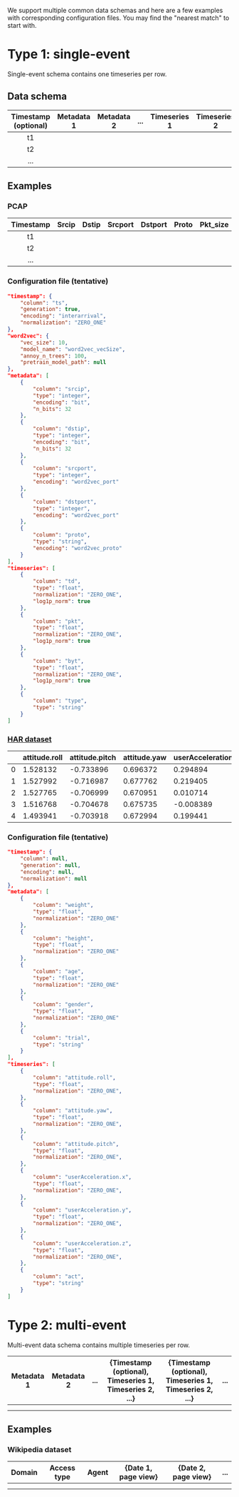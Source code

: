 We support multiple common data schemas and here are a few examples with corresponding configuration files. You may find the "nearest match" to start with.

# Type 1: single-event
Single-event schema contains one timeseries per row.

## Data schema
| Timestamp (optional) | Metadata 1 | Metadata 2 | ... | Timeseries 1 | Timeseries 2 | ... |
|:--------------------:|:----------:|:----------:|:---:|:-------------:|:-------------:|:---:|
|          t1          |            |            |     |               |               |     |
|          t2          |            |            |     |               |               |     |
|          ...         |            |            |     |               |               |     |

## Examples
### PCAP
| Timestamp | Srcip | Dstip | Srcport | Dstport | Proto | Pkt_size | ... |
|:---------:|:-----:|:-----:|:-------:|:-------:|:-----:|:--------:|:---:|
|     t1    |       |       |         |         |       |          |     |
|     t2    |       |       |         |         |       |          |     |
|    ...    |       |       |         |         |       |          |     |

### Configuration file (tentative)
```Json
"timestamp": {
    "column": "ts",
    "generation": true,
    "encoding": "interarrival",
    "normalization": "ZERO_ONE"
},
"word2vec": {
    "vec_size": 10,
    "model_name": "word2vec_vecSize",
    "annoy_n_trees": 100,
    "pretrain_model_path": null
},
"metadata": [
    {
        "column": "srcip",
        "type": "integer",
        "encoding": "bit",
        "n_bits": 32
    },
    {
        "column": "dstip",
        "type": "integer",
        "encoding": "bit",
        "n_bits": 32
    },
    {
        "column": "srcport",
        "type": "integer",
        "encoding": "word2vec_port"
    },
    {
        "column": "dstport",
        "type": "integer",
        "encoding": "word2vec_port"
    },
    {
        "column": "proto",
        "type": "string",
        "encoding": "word2vec_proto"
    }
],
"timeseries": [
    {
        "column": "td",
        "type": "float",
        "normalization": "ZERO_ONE",
        "log1p_norm": true
    },
    {
        "column": "pkt",
        "type": "float",
        "normalization": "ZERO_ONE",
        "log1p_norm": true
    },
    {
        "column": "byt",
        "type": "float",
        "normalization": "ZERO_ONE",
        "log1p_norm": true
    },
    {
        "column": "type",
        "type": "string"
    }
]
```

### [HAR dataset](https://www.kaggle.com/datasets/malekzadeh/motionsense-dataset)
|   | attitude.roll | attitude.pitch | attitude.yaw | userAcceleration.x | userAcceleration.y | userAcceleration.z | act | id  | weight | height | age  | gender | trial |
|---|---------------|----------------|--------------|--------------------|--------------------|--------------------|-----|-----|--------|--------|------|--------|-------|
| 0 | 1.528132      | -0.733896      | 0.696372     | 0.294894           | -0.184493          | 0.377542           | 0.0 | 0.0 | 102.0  | 188.0  | 46.0 | 1.0    | 1.0   |
| 1 | 1.527992      | -0.716987      | 0.677762     | 0.219405           | 0.035846           | 0.114866           | 0.0 | 0.0 | 102.0  | 188.0  | 46.0 | 1.0    | 1.0   |
| 2 | 1.527765      | -0.706999      | 0.670951     | 0.010714           | 0.134701           | -0.167808          | 0.0 | 0.0 | 102.0  | 188.0  | 46.0 | 1.0    | 1.0   |
| 3 | 1.516768      | -0.704678      | 0.675735     | -0.008389          | 0.136788           | 0.094958           | 0.0 | 0.0 | 102.0  | 188.0  | 46.0 | 1.0    | 1.0   |
| 4 | 1.493941      | -0.703918      | 0.672994     | 0.199441           | 0.353996           | -0.044299          | 0.0 | 0.0 | 102.0  | 188.0  | 46.0 | 1.0    | 1.0   |

### Configuration file (tentative)
```Json
"timestamp": {
    "column": null,
    "generation": null,
    "encoding": null,
    "normalization": null
},
"metadata": [
    {
        "column": "weight",
        "type": "float",
        "normalization": "ZERO_ONE"
    },
    {
        "column": "height",
        "type": "float",
        "normalization": "ZERO_ONE"
    },
    {
        "column": "age",
        "type": "float",
        "normalization": "ZERO_ONE"
    },
    {
        "column": "gender",
        "type": "float",
        "normalization": "ZERO_ONE"
    },
    {
        "column": "trial",
        "type": "string"
    }
],
"timeseries": [
    {
        "column": "attitude.roll",
        "type": "float",
        "normalization": "ZERO_ONE",
    },
    {
        "column": "attitude.yaw",
        "type": "float",
        "normalization": "ZERO_ONE",
    },
    {
        "column": "attitude.pitch",
        "type": "float",
        "normalization": "ZERO_ONE",
    },
    {
        "column": "userAcceleration.x",
        "type": "float",
        "normalization": "ZERO_ONE",
    },
    {
        "column": "userAcceleration.y",
        "type": "float",
        "normalization": "ZERO_ONE",
    },
    {
        "column": "userAcceleration.z",
        "type": "float",
        "normalization": "ZERO_ONE",
    },
    {
        "column": "act",
        "type": "string"
    }
]
```

# Type 2: multi-event
Multi-event data schema contains multiple timeseries per row.

| Metadata 1 | Metadata 2 | ... | {Timestamp (optional), Timeseries 1, Timeseries 2, ...} | {Timestamp (optional), Timeseries 1, Timeseries 2, ...} | ... |
|:----------:|:----------:|:---:|:-------------------------------------------------------:|:-------------------------------------------------------:|:---:|
|            |            |     |                                                         |                                                         |     |
|            |            |     |                                                         |                                                         |     |

## Examples
### Wikipedia dataset
| Domain | Access type | Agent | {Date 1, page view} | {Date 2, page view} | ... |
|:------:|:-----------:|:-----:|:-------------------:|:-------------------:|:---:|
|        |             |       |                     |                     |     |
|        |             |       |                     |                     |     |
